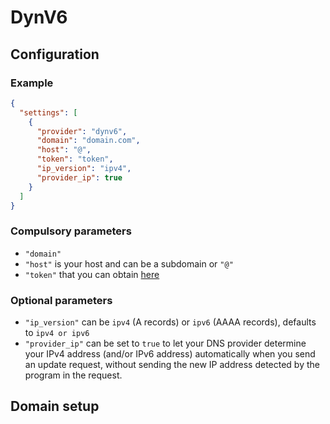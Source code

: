 # DynV6

## Configuration

### Example

```json
{
  "settings": [
    {
      "provider": "dynv6",
      "domain": "domain.com",
      "host": "@",
      "token": "token",
      "ip_version": "ipv4",
      "provider_ip": true
    }
  ]
}
```

### Compulsory parameters

- `"domain"`
- `"host"` is your host and can be a subdomain or `"@"`
- `"token"` that you can obtain [here](https://dynv6.com/keys#token)

### Optional parameters

- `"ip_version"` can be `ipv4` (A records) or `ipv6` (AAAA records), defaults to `ipv4 or ipv6`
- `"provider_ip"` can be set to `true` to let your DNS provider determine your IPv4 address (and/or IPv6 address) automatically when you send an update request, without sending the new IP address detected by the program in the request.

## Domain setup
